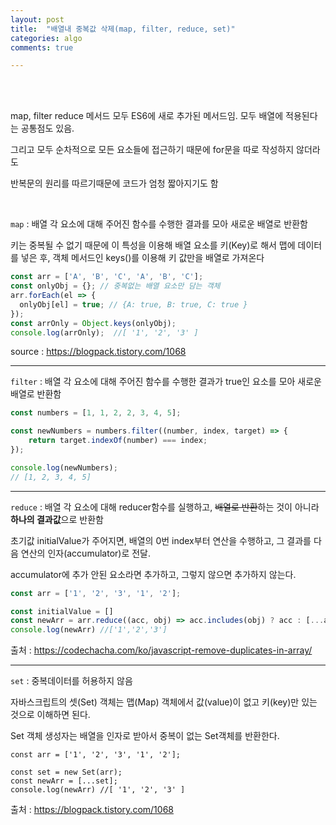 ```yaml
---
layout: post
title:  "배열내 중복값 삭제(map, filter, reduce, set)"
categories: algo
comments: true

---
```




<br>

<br>

map, filter reduce 메서드 모두 ES6에 새로 추가된 메서드임. 모두 배열에 적용된다는 공통점도 있음.

그리고 모두 순차적으로 모든 요소들에 접근하기 때문에 for문을 따로 작성하지 않더라도

반복문의 원리를 따르기때문에 코드가 엄청 짧아지기도 함



<br>

`map` : 배열 각 요소에 대해 주어진 함수를 수행한 결과를 모아 새로운 배열로 반환함

키는 중복될 수 없기 때문에 이 특성을 이용해 배열 요소를 키(Key)로 해서 맵에 데이터를 넣은 후, 객체 메서드인 keys()를 이용해 키 값만을 배열로 가져온다

~~~js
const arr = ['A', 'B', 'C', 'A', 'B', 'C'];
const onlyObj = {}; // 중복없는 배열 요소만 담는 객체
arr.forEach(el => { 
  onlyObj[el] = true; // {A: true, B: true, C: true }
});
const arrOnly = Object.keys(onlyObj);
console.log(arrOnly);  //[ '1', '2', '3' ]
~~~

source : https://blogpack.tistory.com/1068

---

`filter` : 배열 각 요소에 대해 주어진 함수를 수행한 결과가 true인 요소를 모아 새로운 배열로 반환함

~~~js
const numbers = [1, 1, 2, 2, 3, 4, 5];

const newNumbers = numbers.filter((number, index, target) => {
    return target.indexOf(number) === index;
});

console.log(newNumbers);
// [1, 2, 3, 4, 5]
~~~

---

`reduce` : 배열 각 요소에 대해 reducer함수를 실행하고, ~~배열로 반환~~하는 것이 아니라 **하나의 결과값**으로 반환함

초기값 initialValue가 주어지면, 배열의 0번 index부터 연산을 수행하고, 그 결과를 다음 연산의 인자(accumulator)로 전달.

accumulator에 추가 안된 요소라면 추가하고, 그렇지 않으면 추가하지 않는다.

~~~js
const arr = ['1', '2', '3', '1', '2'];

const initialValue = []
const newArr = arr.reduce((acc, obj) => acc.includes(obj) ? acc : [...acc, obj], initialValue)
console.log(newArr)	//['1','2','3']
~~~

출처 : https://codechacha.com/ko/javascript-remove-duplicates-in-array/

---

`set` : 중복데이터를 허용하지 않음

자바스크립트의 셋(Set) 객체는 맵(Map) 객체에서 값(value)이 없고 키(key)만 있는 것으로 이해하면 된다.

Set 객체 생성자는 배열을 인자로 받아서 중복이 없는 Set객체를 반환한다.

~~~
const arr = ['1', '2', '3', '1', '2'];

const set = new Set(arr);
const newArr = [...set];
console.log(newArr)	//[ '1', '2', '3' ]
~~~

출처 : https://blogpack.tistory.com/1068

<br>

<br>
